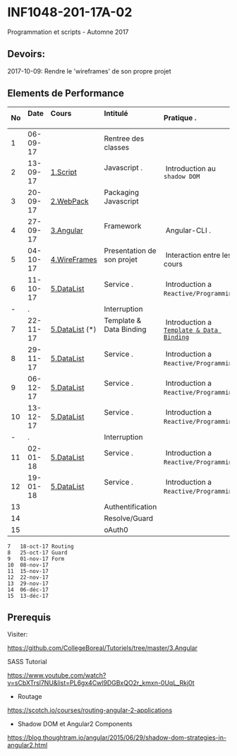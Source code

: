 # INF1048-201-17A-02
Programmation et scripts - Automne 2017

## Devoirs:

2017-10-09: Rendre le 'wireframes' de son propre projet

## Elements de Performance

|No| Date   | Cours                       | Intitulé                                |  Pratique .                            |
|--|--------|:----------------------------|:----------------------------------------|:---------------------------------------|
| 1|06-09-17|                             | Rentree des classes                     |                                        |
| 2|13-09-17|[1.Script](1.Script)         | Javascript .                            |  Introduction au `shadow DOM`          |
| 3|20-09-17|[2.WebPack](2.WebPack)       | Packaging Javascript                    |                                        | 
| 4|27-09-17|[3.Angular](3.Angular)       | Framework                               |  Angular-CLI .                         |
| 5|04-10-17|[4.WireFrames](4.WireFrames) | Presentation de son projet              |  Interaction entre les cours           |
| 6|11-10-17|[5.DataList](5.DataList)     | Service .                               |  Introduction a `Reactive/Programming` |
| -| .      |                             | Interruption                            |                                        |
| 7|22-11-17|[5.DataList](5.DataList) (*) | Template & Data Binding                 |  Introduction a [`Template & Data Binding`](https://angular.io/guide/displaying-data) |
| 8|29-11-17|[5.DataList](5.DataList)     | Service .                               |  Introduction a `Reactive/Programming` |
| 9|06-12-17|[5.DataList](5.DataList)     | Service .                               |  Introduction a `Reactive/Programming` |
|10|13-12-17|[5.DataList](5.DataList)     | Service .                               |  Introduction a `Reactive/Programming` |
| -| .      |                             | Interruption                            |                                        |
|11|02-01-18|[5.DataList](5.DataList)     | Service .                               |  Introduction a `Reactive/Programming` |
|12|19-01-18|[5.DataList](5.DataList)     | Service .                               |  Introduction a `Reactive/Programming` |
|13|        |                             | Authentification                        |                                        |
|14|        |                             | Resolve/Guard                           |                                        |
|15|        |                             | oAuth0                                  |                                        |


```
7	18-oct-17 Routing
8	25-oct-17 Guard
9	01-nov-17 Form
10	08-nov-17 
11	15-nov-17
12	22-nov-17
13	29-nov-17
14	06-déc-17
15	13-déc-17
```

## Prerequis

Visiter:

https://github.com/CollegeBoreal/Tutoriels/tree/master/3.Angular

SASS Tutorial

https://www.youtube.com/watch?v=sCbXTrsl7NU&list=PL6gx4Cwl9DGBxQO2r_kmxn-0UqL_Rkj0t


* Routage

https://scotch.io/courses/routing-angular-2-applications

* Shadow DOM et Angular2 Components

https://blog.thoughtram.io/angular/2015/06/29/shadow-dom-strategies-in-angular2.html

